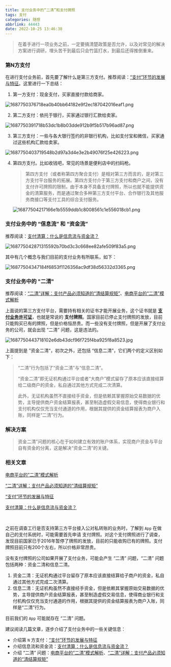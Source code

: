 ```yaml
---
title: 支付业务中的“二清”和支付牌照
tags: 支付
categories: 随想
abbrlink: 44443
date: 2022-10-25 13:46:38
---
```

> 在着手进行一项业务之前，一定要搞清楚政策是否允许，以及对常见的解决方案进行调研，埋头苦干到最后只会竹篮打水，到最后还得推倒重来。

<!--more-->

### 第N方支付

在进行支付业务前，首先要了解什么是第三方支付。推荐阅读：[“支付”环节的发展与特征](https://www.woshipm.com/it/3481818.html)。这里进行一下总结：

1. 第一方支付：现金支付，买家直接付款给商家。
   
![1687750376718ea0b40bb64182e9f2ec187042016eaf1.png](https://fastly.jsdelivr.net/gh/JokerByrant/Images@main/blog/1687750376718ea0b40bb64182e9f2ec187042016eaf1.png)

2. 第二方支付：依托于银行，买家通过银行汇款给卖家。
   
![1687750391718b53dc1b8b03dde912b9f5b517b96ad87.png](https://fastly.jsdelivr.net/gh/JokerByrant/Images@main/blog/1687750391718b53dc1b8b03dde912b9f5b517b96ad87.png)

3. 第三方支付：一些与各大银行签约的非银行机构，比如支付宝和微信，买家通过这些机构汇款给卖家。

![1687750403719548b2d97a3d4e3e2b49076f25e426223.png](https://fastly.jsdelivr.net/gh/JokerByrant/Images@main/blog/1687750403719548b2d97a3d4e3e2b49076f25e426223.png)

4. 第四方支付。比如收钱吧，常见的场景是便利店中的扫码枪。
   > 第四方支付（或者称第四方聚合支付）是相对第三方而言的，是对第三方支付平台服务的拓展。第四方支付介于第三方支付和商户之间，没有支付许可牌照的限制，由于本身不具备支付牌照，所以也就不能提供资金的清算服务，而是通过聚合多种第三方支付平台、合作银行及其他服务商接口等支付工具的综合支付服务。
   
   ![16877504217166e1b5559ddb1c8008561c1e556018cb1.png](https://fastly.jsdelivr.net/gh/JokerByrant/Images@main/blog/16877504217166e1b5559ddb1c8008561c1e556018cb1.png)

### 支付业务中的 “信息流” 和 “资金流”

推荐阅读：[支付清算：什么是信息流与资金流？](https://www.woshipm.com/it/3529241.html)

![168775042871315592b70bd3c3c668ee82afe509f83a5.png](https://fastly.jsdelivr.net/gh/JokerByrant/Images@main/blog/168775042871315592b70bd3c3c668ee82afe509f83a5.png)

其中有几个概念与我们目前的支付业务有所联系，如下：

![16877504347184f6853f1126356ac9df38d56332d3365.png](https://fastly.jsdelivr.net/gh/JokerByrant/Images@main/blog/16877504347184f6853f1126356ac9df38d56332d3365.png)

### 支付业务中的 "二清"

推荐阅读：[“二清”详解：支付产品必须知道的“清结算规矩”](https://www.woshipm.com/pd/4425081.html)、[电商平台的“二清”模式解析](https://www.woshipm.com/it/3620624.html)

上面说的第三方支付平台，需要持有相关的证书才能开展业务，这个证书就是 **[支付业务许可证](https://baike.baidu.com/item/%E6%94%AF%E4%BB%98%E4%B8%9A%E5%8A%A1%E8%AE%B8%E5%8F%AF%E8%AF%81/4833717)**，也就是常说的 **支付牌照**。国家目前已停止支付牌照的发放，目前只能购买已有的牌照，但是价格恒昂贵。而一些没有支付牌照，但是开展了支付业务的公司，就会出现 “二清” 问题，这是违法的。

![1687750443718102e6db43dcf96f725f4ba925f8a8523.jpg](https://fastly.jsdelivr.net/gh/JokerByrant/Images@main/blog/1687750443718102e6db43dcf96f725f4ba925f8a8523.jpg)

上面提到是 ”资金二清“，初次之外，还包括 “信息二清”，它们两个的定义区别如下：

> “二清”行为包括了“资金二清”与“信息二清”。
> 
> “资金二清”即无证机构通过平台或者“大商户”模式留存了原本应该直接结算给二级商户的资金，私自通过其他方式完成二次清算。
> 
> 此外，无证机构虽然不直接经手资金，但是依赖其掌握原始交易数据的优势，主导提供商户资金结算报表，甚至制造虚假交易信息，使得商业银行和支付机构仅仅充当支付通道的作用，根据其提供的资金结算报表为商户入账，同样是“二清”行为。

### 解决方案

> 资金二清”问题的核心在于如何建立有效的账户体系，实现商户资金与平台自有资金的分离，这是解决“资金二清”的关键。

### 相关文章

[电商平台的“二清”模式解析](https://www.woshipm.com/it/3620624.html)

[“二清”详解：支付产品必须知道的“清结算规矩”](https://www.woshipm.com/pd/4425081.html)

[“支付”环节的发展与特征](https://www.woshipm.com/it/3481818.html)

[支付清算：什么是信息流与资金流？](https://www.woshipm.com/it/3529241.html)

<br/>

之前在调查工行是否支持第三方平台接入公对私转账的业务时，了解到 `App` 在做自己的支付系统时，可能需要首先申请 支付牌照。对这个支付牌照进行了调查，发现目前国家已于2016年暂停了牌照的发放，目前的只能收购已有的牌照。支付牌照目前只有200个左右，所以价格非常昂贵。

没有支付牌照的公司如果开展了支付业务，可能会产生 “二清” 问题，“二清” 问题包括两种：资金二清和信息二清。

1. 资金二清：无证机构通过平台留存了原本应该直接结算给子商户的资金，私自通过其他方式完成二次清算。
2. 信息二清：无证机构虽然不直接经手资金，但是依赖其掌握原始交易数据的优势，主导提供商户资金结算报表，甚至制造虚假交易信息，使得商业银行和支付机构仅仅充当支付通道的作用，根据其提供的资金结算报表为商户入账，同样是“二清”行为。

目前我们的 `App` 可能就存在 “二清” 问题。

建议阅读几篇文章，逐步介绍了支付业务中的一些关键信息：

- 介绍第 `N` 方支付：[“支付”环节的发展与特征](https://www.woshipm.com/it/3481818.html)
- 介绍信息流和资金流：[支付清算：什么是信息流与资金流？](https://www.woshipm.com/it/3529241.html)
- 介绍 “二清” 问题：[电商平台的“二清”模式解析](https://www.woshipm.com/it/3620624.html)、[“二清”详解：支付产品必须知道的“清结算规矩”](https://www.woshipm.com/pd/4425081.html)
